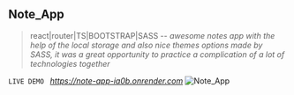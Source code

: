## Note_App
>react|router|TS|BOOTSTRAP|SASS
--
*awesome notes app with the help of the local storage and also nice themes options made by SASS, it was a great opportunity to practice a complication of a lot of technologies together*

`LIVE DEMO `
*https://note-app-ia0b.onrender.com*
![Note_App](https://github.com/Ahmed-Manakhly/Note_App/assets/108705757/2f2777ea-2b88-4fc2-9769-cdadce2bd3f8)
